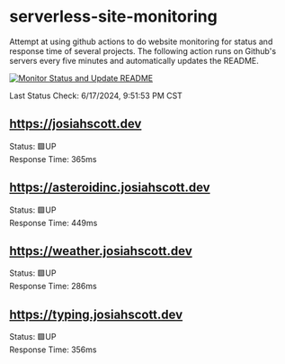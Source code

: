 # serverless-site-monitoring
Attempt at using github actions to do website monitoring for status and response time of several projects. The following action runs on Github's servers every five minutes and automatically updates the README.  

[![Monitor Status and Update README](https://github.com/JosiahSco/serverless-site-monitoring/actions/workflows/monitor.yaml/badge.svg)](https://github.com/JosiahSco/serverless-site-monitoring/actions/workflows/monitor.yaml)

Last Status Check: 6/17/2024, 9:51:53 PM CST

## https://josiahscott.dev
Status: 🟩UP  
Response Time: 365ms

## https://asteroidinc.josiahscott.dev
Status: 🟩UP  
Response Time: 449ms

## https://weather.josiahscott.dev
Status: 🟩UP  
Response Time: 286ms

## https://typing.josiahscott.dev
Status: 🟩UP  
Response Time: 356ms

